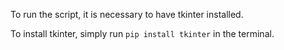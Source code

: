 To run the script, it is necessary to have tkinter installed. 

To install tkinter, simply run `pip install tkinter` in the terminal.

